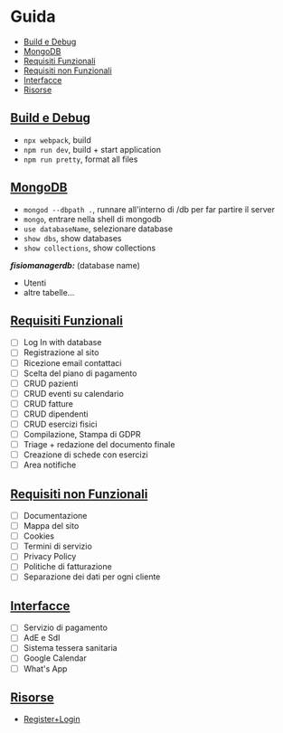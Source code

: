 # Guida

- [Build e Debug](#build-e-debug)
- [MongoDB](#mongodb)
- [Requisiti Funzionali](#requisiti-funzionali)
- [Requisiti non Funzionali](#requisiti-non-funzionali)
- [Interfacce](#interfacce)
- [Risorse](#risorse)

## <u>Build e Debug</u>

- `npx webpack`, build
- `npm run dev`, build + start application
- `npm run pretty`, format all files

## <u>MongoDB</u>

- `mongod --dbpath .`, runnare all'interno di /db per far partire il server
- `mongo`, entrare nella shell di mongodb
- `use databaseName`, selezionare database
- `show dbs`, show databases
- `show collections`, show collections

***fisiomanagerdb:*** (database name)

- Utenti
- altre tabelle...

## <u>Requisiti Funzionali</u>

- [ ] Log In with database
- [ ] Registrazione al sito
- [ ] Ricezione email contattaci
- [ ] Scelta del piano di pagamento
- [ ] CRUD pazienti
- [ ] CRUD eventi su calendario
- [ ] CRUD fatture
- [ ] CRUD dipendenti
- [ ] CRUD esercizi fisici
- [ ] Compilazione, Stampa di GDPR
- [ ] Triage + redazione del documento finale
- [ ] Creazione di schede con esercizi
- [ ] Area notifiche

## <u>Requisiti non Funzionali</u>

- [ ] Documentazione
- [ ] Mappa del sito
- [ ] Cookies
- [ ] Termini di servizio
- [ ] Privacy Policy
- [ ] Politiche di fatturazione
- [ ] Separazione dei dati per ogni cliente

## <u>Interfacce</u>

- [ ] Servizio di pagamento
- [ ] AdE e SdI
- [ ] Sistema tessera sanitaria
- [ ] Google Calendar
- [ ] What's App

## <u>Risorse</u>

- [Register+Login](https://www.youtube.com/watch?v=Ejg7es3ba2k)